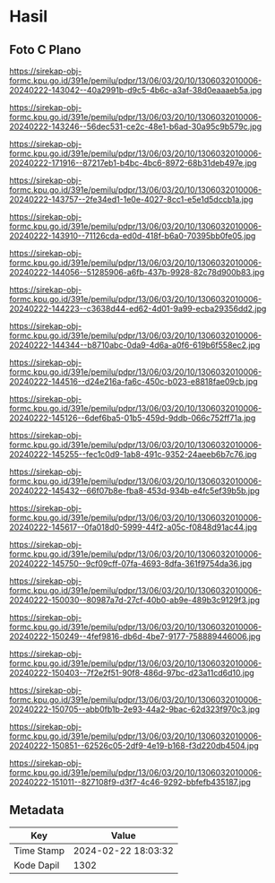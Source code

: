 # Hasil

## Foto C Plano

https://sirekap-obj-formc.kpu.go.id/391e/pemilu/pdpr/13/06/03/20/10/1306032010006-20240222-143042--40a2991b-d9c5-4b6c-a3af-38d0eaaaeb5a.jpg

https://sirekap-obj-formc.kpu.go.id/391e/pemilu/pdpr/13/06/03/20/10/1306032010006-20240222-143246--56dec531-ce2c-48e1-b6ad-30a95c9b579c.jpg

https://sirekap-obj-formc.kpu.go.id/391e/pemilu/pdpr/13/06/03/20/10/1306032010006-20240222-171916--87217eb1-b4bc-4bc6-8972-68b31deb497e.jpg

https://sirekap-obj-formc.kpu.go.id/391e/pemilu/pdpr/13/06/03/20/10/1306032010006-20240222-143757--2fe34ed1-1e0e-4027-8cc1-e5e1d5dccb1a.jpg

https://sirekap-obj-formc.kpu.go.id/391e/pemilu/pdpr/13/06/03/20/10/1306032010006-20240222-143910--71126cda-ed0d-418f-b6a0-70395bb0fe05.jpg

https://sirekap-obj-formc.kpu.go.id/391e/pemilu/pdpr/13/06/03/20/10/1306032010006-20240222-144056--51285906-a6fb-437b-9928-82c78d900b83.jpg

https://sirekap-obj-formc.kpu.go.id/391e/pemilu/pdpr/13/06/03/20/10/1306032010006-20240222-144223--c3638d44-ed62-4d01-9a99-ecba29356dd2.jpg

https://sirekap-obj-formc.kpu.go.id/391e/pemilu/pdpr/13/06/03/20/10/1306032010006-20240222-144344--b8710abc-0da9-4d6a-a0f6-619b6f558ec2.jpg

https://sirekap-obj-formc.kpu.go.id/391e/pemilu/pdpr/13/06/03/20/10/1306032010006-20240222-144516--d24e216a-fa6c-450c-b023-e8818fae09cb.jpg

https://sirekap-obj-formc.kpu.go.id/391e/pemilu/pdpr/13/06/03/20/10/1306032010006-20240222-145126--6def6ba5-01b5-459d-9ddb-066c752ff71a.jpg

https://sirekap-obj-formc.kpu.go.id/391e/pemilu/pdpr/13/06/03/20/10/1306032010006-20240222-145255--fec1c0d9-1ab8-491c-9352-24aeeb6b7c76.jpg

https://sirekap-obj-formc.kpu.go.id/391e/pemilu/pdpr/13/06/03/20/10/1306032010006-20240222-145432--66f07b8e-fba8-453d-934b-e4fc5ef39b5b.jpg

https://sirekap-obj-formc.kpu.go.id/391e/pemilu/pdpr/13/06/03/20/10/1306032010006-20240222-145617--0fa018d0-5999-44f2-a05c-f0848d91ac44.jpg

https://sirekap-obj-formc.kpu.go.id/391e/pemilu/pdpr/13/06/03/20/10/1306032010006-20240222-145750--9cf09cff-07fa-4693-8dfa-361f9754da36.jpg

https://sirekap-obj-formc.kpu.go.id/391e/pemilu/pdpr/13/06/03/20/10/1306032010006-20240222-150030--80987a7d-27cf-40b0-ab9e-489b3c9129f3.jpg

https://sirekap-obj-formc.kpu.go.id/391e/pemilu/pdpr/13/06/03/20/10/1306032010006-20240222-150249--4fef9816-db6d-4be7-9177-758889446006.jpg

https://sirekap-obj-formc.kpu.go.id/391e/pemilu/pdpr/13/06/03/20/10/1306032010006-20240222-150403--7f2e2f51-90f8-486d-97bc-d23a11cd6d10.jpg

https://sirekap-obj-formc.kpu.go.id/391e/pemilu/pdpr/13/06/03/20/10/1306032010006-20240222-150705--abb0fb1b-2e93-44a2-9bac-62d323f970c3.jpg

https://sirekap-obj-formc.kpu.go.id/391e/pemilu/pdpr/13/06/03/20/10/1306032010006-20240222-150851--62526c05-2df9-4e19-b168-f3d220db4504.jpg

https://sirekap-obj-formc.kpu.go.id/391e/pemilu/pdpr/13/06/03/20/10/1306032010006-20240222-151011--827108f9-d3f7-4c46-9292-bbfefb435187.jpg


## Metadata

| Key        | Value               |
| ---------- | ------------------- |
| Time Stamp | 2024-02-22 18:03:32 |
| Kode Dapil | 1302                |



